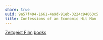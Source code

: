 ```yaml
---
share: true
uuid: 9a57f494-1661-4a9d-91eb-3224c94063c5
title: Confessions of an Economic Hit Man
---
```

[Zeitgeist Film](../fe6ab308-d070-4395-b87d-9cf2e502a6e4) [books](../a3a80e28-c537-4091-a06f-3d20f44ec6a2)